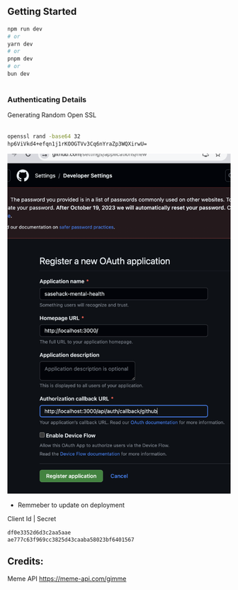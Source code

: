 

## Getting Started

```bash
npm run dev
# or
yarn dev
# or
pnpm dev
# or
bun dev



```

### Authenticating Details

Generating Random Open SSL
```bash

openssl rand -base64 32
hp6ViVkd4+efqn1j1rKOOGTVv3Cq6nYraZp3WQXirwU=

```


![](./img/2023-10-08-11-44-12.png)

- Remmeber to update on deployment

Client Id | Secret
```
df0e3352d6d3c2aa5aae
ae777c63f969cc3825d43caaba58023bf6401567
```

## Credits:


Meme API https://meme-api.com/gimme






